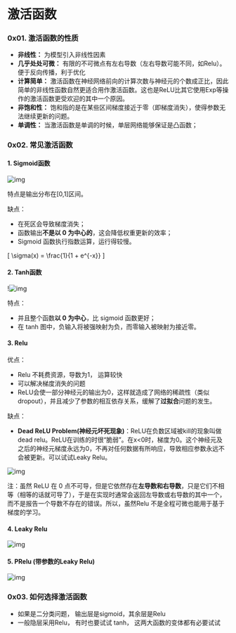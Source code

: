# 激活函数

### 0x01. 激活函数的性质

- **非线性：** 为模型引入非线性因素
- **几乎处处可微：** 有限的不可微点有左右导数（左右导数可能不同，如Relu）。 便于反向传播，利于优化
- **计算简单：** 激活函数在神经网络前向的计算次数与神经元的个数成正比，因此简单的非线性函数自然更适合用作激活函数。这也是ReLU比其它使用Exp等操作的激活函数更受欢迎的其中一个原因。
- **非饱和性：** 饱和指的是在某些区间梯度接近于零（即梯度消失），使得参数无法继续更新的问题。
- **单调性：** 当激活函数是单调的时候，单层网络能够保证是凸函数；



### 0x02. 常见激活函数

#### 1. Sigmoid函数

![img](https://pic2.zhimg.com/80/v2-309f1d5e5b95bd8a2de8c5d1f065297d_1440w.jpg)

特点是输出分布在[0,1]区间。

缺点：

- 在死区会导致梯度消失；
- 函数输出**不是以 0 为中心的**，这会降低权重更新的效率；
- Sigmoid 函数执行指数运算，运行得较慢。

\[
\sigma(x) = \frac{1}{1 + e^{-x}}
\]


#### 2. Tanh函数

!![img](https://pic3.zhimg.com/80/v2-d04be8777f2eeba6321d90d9d3106d8e_1440w.jpg)

特点：

- 并且整个函数**以 0 为中心**，比 sigmoid 函数更好；
- 在 tanh 图中，负输入将被强映射为负，而零输入被映射为接近零。

#### 3. Relu

优点：

- Relu 不耗费资源，导数为1， 运算较快
- 可以解决梯度消失的问题
- ReLU会使一部分神经元的输出为0，这样就造成了网络的稀疏性（类似dropout），并且减少了参数的相互依存关系，缓解了**过拟合**问题的发生。

缺点：

- **Dead ReLU Problem(神经元坏死现象)**：ReLU在负数区域被kill的现象叫做dead relu。ReLU在训练的时很“脆弱”。在x<0时，梯度为0。这个神经元及之后的神经元梯度永远为0，不再对任何数据有所响应，导致相应参数永远不会被更新。可以试试Leaky Relu。

![img](https://pica.zhimg.com/80/v2-8021b9669dc2e92bc2fba49a159abc55_1440w.png)

注：虽然 ReLU 在 0 点不可导，但是它依然存在**左导数和右导数**，只是它们不相等（相等的话就可导了），于是在实现时通常会返回左导数或右导数的其中一个，而不是报告一个导数不存在的错误。所以，虽然Relu 不是全程可微也能用于基于梯度的学习。

#### 4. Leaky Relu

![img](https://pic2.zhimg.com/80/v2-4d592b88fe164d0ca1fdd42a79f8b4a1_1440w.jpg)

#### 5. PRelu (带参数的Leaky Relu)

![img](https://pic2.zhimg.com/80/v2-b8ef68f79d5bc2a2400c72cab4998265_1440w.jpg)



### 0x03. 如何选择激活函数

- 如果是二分类问题， 输出层是sigmoid，其余层是Relu
- 一般隐层采用Relu， 有时也要试试 tanh， 这两大函数的变体都有必要试试

